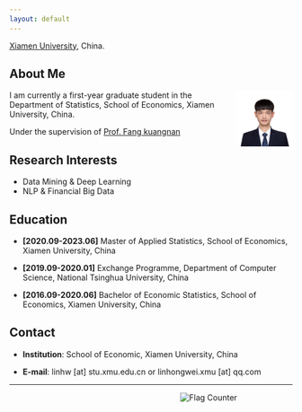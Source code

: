 ```yaml
---
layout: default
---
```


[Xiamen University](http://www.xmu.edu.cn/), China.

## About Me

<img  class="profile-picture" src="raw2.jpg" alt="Linhw"  width="100" align="right"   />

I am currently a first-year graduate student in the Department of Statistics, School of Economics, Xiamen University, China.

Under the supervision of [Prof. Fang kuangnan](http://www.kuangnanfang.com)

## Research Interests 

- Data Mining & Deep Learning
- NLP & Financial Big Data

## Education
- **[2020.09-2023.06]** Master of Applied Statistics, School of Economics, Xiamen University, China

- **[2019.09-2020.01]** Exchange Programme, Department of Computer Science, National Tsinghua University, China

- **[2016.09-2020.06]** Bachelor of Economic Statistics, School of Economics, Xiamen University, China



## Contact

- **Institution**: School of Economic, Xiamen University, China

- **E-mail**:  linhw [at] stu.xmu.edu.cn or linhongwei.xmu [at] qq.com 

---
<a href="https://info.flagcounter.com/Gj6T">
  <img src="https://s11.flagcounter.com/count2/Gj6T/bg_FFFFFF/txt_000000/border_CCCCCC/columns_1/maxflags_10/viewers_0/labels_0/pageviews_0/flags_0/percent_0/" alt="Flag Counter" border="0" width="200" height="100" align="right" class="profile-picture" >
</a>


